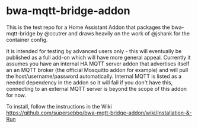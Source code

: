 # bwa-mqtt-bridge-addon

This is the test repo for a Home Assistant Addon that packages the bwa-mqtt-bridge by @ccutrer and draws heavily on the work of @jshank for the container config.  

It is intended for testing by advanced users only - this will eventually be published as a full add-on which will have more general appeal.  Currently it assumes you have an internal HA MQTT server addon that advertises itself an an MQTT broker (the official Mosquitto addon for example) and will pull the host/username/password automatically.  Internal MQTT is listed as a needed dependency in the addon so it will fail if you don't have this, connecting to an external MQTT server is beyond the scope of this addon for now. 

To install, follow the instructions in the Wiki https://github.com/supersebbo/bwa-mqtt-bridge-addon/wiki/Installation-&-Run

